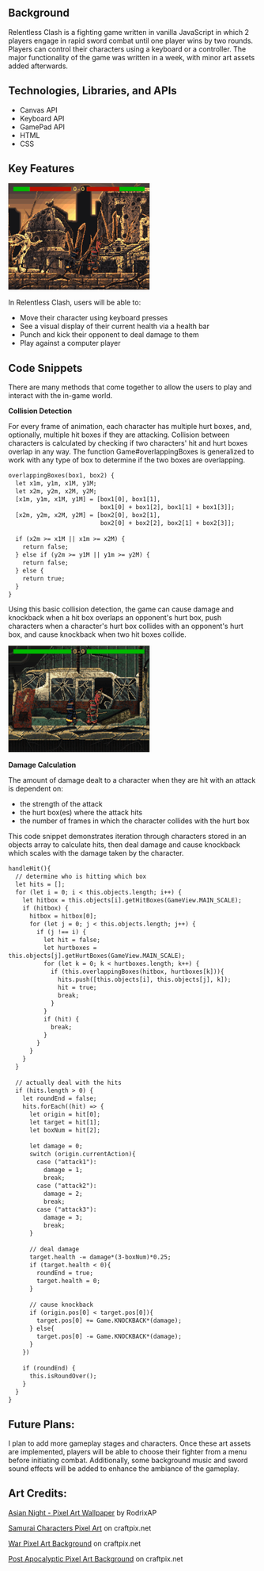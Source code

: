 __Background__
----
Relentless Clash is a fighting game written in vanilla JavaScript in which 2 players engage in rapid sword combat until one player wins by two rounds. Players can control their characters using a keyboard or a controller. The major functionality of the game was written in a week, with minor art assets added afterwards.

__Technologies, Libraries, and APIs__
----
- Canvas API
- Keyboard API
- GamePad API
- HTML
- CSS

__Key Features__
----
![Demo Combat](assets/images/DemoGifs/parrying.gif)

In Relentless Clash, users will be able to:
- Move their character using keyboard presses
- See a visual display of their current health via a health bar
- Punch and kick their opponent to deal damage to them
- Play against a computer player

__Code Snippets__
----

There are many methods that come together to allow the users to play and interact with the in-game world.

__Collision Detection__

For every frame of animation, each character has multiple hurt boxes, and, optionally, multiple hit boxes if they are attacking. Collision between characters is calculated by checking if two characters' hit and hurt boxes overlap in any way. The function Game#overlappingBoxes is generalized to work with any type of box to determine if the two boxes are overlapping.

```
overlappingBoxes(box1, box2) {
  let x1m, y1m, x1M, y1M;
  let x2m, y2m, x2M, y2M;
  [x1m, y1m, x1M, y1M] = [box1[0], box1[1],
                          box1[0] + box1[2], box1[1] + box1[3]];
  [x2m, y2m, x2M, y2M] = [box2[0], box2[1],
                          box2[0] + box2[2], box2[1] + box2[3]];

  if (x2m >= x1M || x1m >= x2M) {
    return false;
  } else if (y2m >= y1M || y1m >= y2M) {
    return false;
  } else {
    return true;
  }
}
```

Using this basic collision detection, the game can cause damage and knockback when a hit box overlaps an opponent's hurt box, push characters when a character's hurt box collides with an opponent's hurt box, and cause knockback when two hit boxes collide.

![Basic Attack](assets/images/DemoGifs/basic_attack.gif)


__Damage Calculation__

The amount of damage dealt to a character when they are hit with an attack is dependent on:

- the strength of the attack
- the hurt box(es) where the attack hits
- the number of frames in which the character collides with the hurt box

This code snippet demonstrates iteration through characters stored in an objects array to calculate hits, then deal damage and cause knockback which scales with the damage taken by the character.

```
handleHit(){
  // determine who is hitting which box
  let hits = [];
  for (let i = 0; i < this.objects.length; i++) {
    let hitbox = this.objects[i].getHitBoxes(GameView.MAIN_SCALE);
    if (hitbox) {
      hitbox = hitbox[0];
      for (let j = 0; j < this.objects.length; j++) {
        if (j !== i) {
          let hit = false;
          let hurtboxes = this.objects[j].getHurtBoxes(GameView.MAIN_SCALE);
          for (let k = 0; k < hurtboxes.length; k++) {
            if (this.overlappingBoxes(hitbox, hurtboxes[k])){
              hits.push([this.objects[i], this.objects[j], k]);
              hit = true;
              break;
            }
          }
          if (hit) {
            break;
          }
        }
      }
    }
  }

  // actually deal with the hits
  if (hits.length > 0) {
    let roundEnd = false;
    hits.forEach((hit) => {
      let origin = hit[0];
      let target = hit[1];
      let boxNum = hit[2];

      let damage = 0;
      switch (origin.currentAction){
        case ("attack1"):
          damage = 1;
          break;
        case ("attack2"):
          damage = 2;
          break;
        case ("attack3"):
          damage = 3;
          break;
      }

      // deal damage
      target.health -= damage*(3-boxNum)*0.25;
      if (target.health < 0){
        roundEnd = true;
        target.health = 0;
      }

      // cause knockback
      if (origin.pos[0] < target.pos[0]){
        target.pos[0] += Game.KNOCKBACK*(damage);
      } else{
        target.pos[0] -= Game.KNOCKBACK*(damage);
      }
    })

    if (roundEnd) {
      this.isRoundOver();
    }
  }
}
```

__Future Plans:__
----
I plan to add more gameplay stages and characters. Once these art assets are implemented, players will be able to choose their fighter from a menu before initiating combat. Additionally, some background music and sword sound effects will be added to enhance the ambiance of the gameplay.

__Art Credits:__
----
[Asian Night - Pixel Art Wallpaper](https://www.flickr.com/photos/rodrixap/10591266994/in/photostream/) by RodrixAP

[Samurai Characters Pixel Art](https://craftpix.net/freebies/free-samurai-pixel-art-sprite-sheets/) on craftpix.net

[War Pixel Art Background](https://craftpix.net/freebies/free-war-pixel-art-2d-backgrounds/) on craftpix.net

[Post Apocalyptic Pixel Art Background](https://craftpix.net/freebies/free-post-apocalyptic-pixel-art-game-backgrounds/) on craftpix.net
